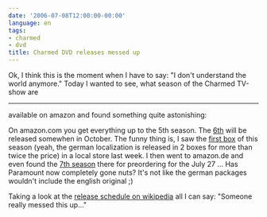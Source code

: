 ```yaml
---
date: '2006-07-08T12:00:00-00:00'
language: en
tags:
- charmed
- dvd
title: Charmed DVD releases messed up
---
```



Ok, I think this is the moment when I have to say: "I don't understand the world anymore." Today I wanted to see, what season of the Charmed TV-show are

-------------------------------

available on amazon and found something quite astonishing:



On amazon.com you get everything up to the 5th season. The [6th](http://www.amazon.com/gp/product/B000GG4Y6O/) will be released somewhen in October. The funny thing is, I saw the [first box](http://www.amazon.de/gp/product/B000ECWYSU/) of this season (yeah, the german localization is released in 2 boxes for more than twice the price) in a local store last week. I then went to amazon.de and even found the [7th season](http://www.amazon.de/gp/product/B000FDFD7C) there for preordering for the July 27 ... Has Paramount now completely gone nuts? It's not like the german packages wouldn't include the english original ;)



Taking a look at the [release schedule on wikipedia](http://en.wikipedia.org/wiki/Charmed_broadcasters_and_DVD_releases#Release_dates) all I can say: "Someone really messed this up..."